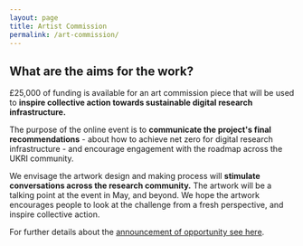 ```yaml
---
layout: page
title: Artist Commission
permalink: /art-commission/
---
```


## What are the aims for the work?

£25,000 of funding is available for an art commission piece that will be used to **inspire collective action towards sustainable digital research infrastructure.** <br>

The purpose of the online event is to **communicate the project's final recommendations** - about how to achieve net zero for digital research infrastructure - and encourage engagement with the roadmap across the UKRI community. <br>

We envisage the artwork design and making process will **stimulate conversations across the research community.** The artwork will be a talking point at the event in May, and beyond. We hope the artwork encourages people to look at the challenge from a fresh perspective, and inspire collective action. 


For further details about the [announcement of opportunity see here](https://net-zero-dri.ceda.ac.uk/news/art-funding/).
